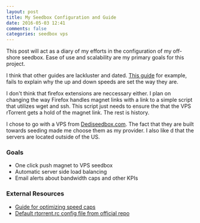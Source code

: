 ```yaml
---
layout: post
title: My Seedbox Configuration and Guide
date: 2016-05-03 12:41
comments: false
categories: seedbox vps
---
```


This post will act as a diary of my efforts in the configuration of my off-shore seedbox. Ease of use and scalability are my primary goals for this project.

I think that other guides are lackluster and dated. [This guide](https://harbhag.wordpress.com/2010/06/30/tutorial-using-rtorrent-on-linux-like-a-pro/) for example, fails to explain why the up and down speeds are set the way they are. 

I don't think that firefox extensions are neccessary either. I plan on changing the way Firefox handles magnet links with a link to a simple script that utilizes wget and ssh. This script just needs to ensure the that the VPS rTorrent gets a hold of the magnet link. The rest is history.

I chose to go with a VPS from [Dediseedbox.com](http://dediseedbox.com/). The fact that they are built towards seeding made me choose them as my provider. I also like d that the servers are located outside of the US. 

### Goals
- One click push magnet to VPS seedbox
- Automatic server side load balancing
- Email alerts about bandwidth caps and other KPIs

### External Resources
- [Guide for optimizing speed caps](https://torrentfreak.com/optimize-your-bittorrent-download-speed/)
- [Default rtorrent.rc config file from official repo](https://github.com/rakshasa/rtorrent/blob/master/doc/rtorrent.rc)



